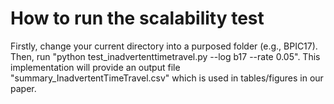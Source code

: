 # How to run the scalability test

Firstly, change your current directory into a purposed folder (e.g., BPIC17). Then, run "python test_inadvertenttimetravel.py --log b17 --rate 0.05".
This implementation will provide an output file "summary_InadvertentTimeTravel.csv" which is used in tables/figures in our paper.


